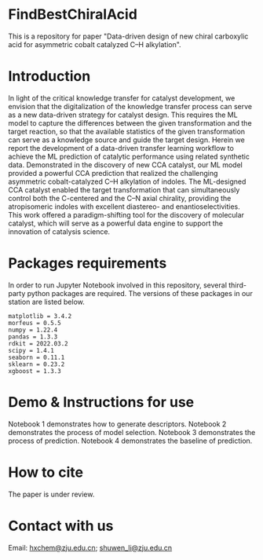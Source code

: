 # FindBestChiralAcid
This is a repository for paper "Data-driven design of new chiral carboxylic acid for asymmetric cobalt catalyzed C–H alkylation".

# Introduction
In light of the critical knowledge transfer for catalyst development, we envision that the digitalization of the knowledge transfer process can serve as a new data-driven strategy for catalyst design. This requires the ML model to capture the differences between the given transformation and the target reaction, so that the available statistics of the given transformation can serve as a knowledge source and guide the target design. Herein we report the development of a data-driven transfer learning workflow to achieve the ML prediction of catalytic performance using related synthetic data. Demonstrated in the discovery of new CCA catalyst, our ML model provided a powerful CCA prediction that realized the challenging asymmetric cobalt-catalyzed C–H alkylation of indoles. The ML-designed CCA catalyst enabled the target transformation that can simultaneously control both the C-centered and the C–N axial chirality, providing the atropisomeric indoles with excellent diastereo- and enantioselectivities. This work offered a paradigm-shifting tool for the discovery of molecular catalyst, which will serve as a powerful data engine to support the innovation of catalysis science.


# Packages requirements
In order to run Jupyter Notebook involved in this repository, several third-party python packages are required. The versions of these packages in our station are listed below.
```
matplotlib = 3.4.2
morfeus = 0.5.5 
numpy = 1.22.4  
pandas = 1.3.3 
rdkit = 2022.03.2   
scipy = 1.4.1 
seaborn = 0.11.1 
sklearn = 0.23.2  
xgboost = 1.3.3 
```

# Demo & Instructions for use
Notebook 1 demonstrates how to generate descriptors.
Notebook 2 demonstrates the process of model selection.
Notebook 3 demonstrates the process of prediction.
Notebook 4 demonstrates the baseline of prediction.
# How to cite
The paper is under review.
# Contact with us
Email: hxchem@zju.edu.cn; shuwen_li@zju.edu.cn
